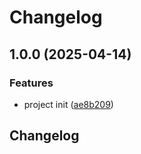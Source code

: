 # Changelog

## 1.0.0 (2025-04-14)


### Features

* project init ([ae8b209](https://github.com/runreal/buildkite-ts/commit/ae8b209f52f89701154b73b8d4c6006ac6645bc7))

## Changelog
